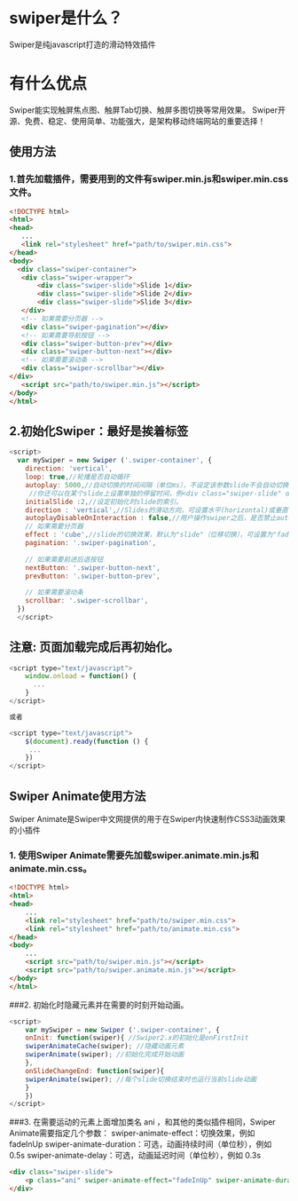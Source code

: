 # swiper是什么？
  Swiper是纯javascript打造的滑动特效插件
# 有什么优点
  Swiper能实现触屏焦点图、触屏Tab切换、触屏多图切换等常用效果。
  Swiper开源、免费、稳定、使用简单、功能强大，是架构移动终端网站的重要选择！
 ## 使用方法
 ### 1.首先加载插件，需要用到的文件有swiper.min.js和swiper.min.css文件。
 ```html
 <!DOCTYPE html>
<html>
<head>
    ...
    <link rel="stylesheet" href="path/to/swiper.min.css">
</head>
<body>
   <div class="swiper-container">
    <div class="swiper-wrapper">
        <div class="swiper-slide">Slide 1</div>
        <div class="swiper-slide">Slide 2</div>
        <div class="swiper-slide">Slide 3</div>
    </div>
    <!-- 如果需要分页器 -->
    <div class="swiper-pagination"></div>
    <!-- 如果需要导航按钮 -->
    <div class="swiper-button-prev"></div>
    <div class="swiper-button-next"></div>
    <!-- 如果需要滚动条 -->
    <div class="swiper-scrollbar"></div>
</div>
    <script src="path/to/swiper.min.js"></script>
</body>
</html>

```
## 2.初始化Swiper：最好是挨着</body>标签
```js
<script>        
  var mySwiper = new Swiper ('.swiper-container', {
    direction: 'vertical',
    loop: true,//轮播是否自动循环
    autoplay: 5000,//自动切换的时间间隔（单位ms），不设定该参数slide不会自动切换。
     //你还可以在某个slide上设置单独的停留时间，例<div class="swiper-slide" data-swiper-autoplay="2000">
    initialSlide :2,//设定初始化时slide的索引。
    direction : 'vertical',//Slides的滑动方向，可设置水平(horizontal)或垂直(vertical)。
    autoplayDisableOnInteraction : false,//用户操作swiper之后，是否禁止autoplay。默认为true：停止。
    // 如果需要分页器
    effect : 'cube',//slide的切换效果，默认为"slide"（位移切换），可设置为"fade"（淡入）"cube"（方块）"coverflow"（3d流）"flip"（3d翻转）。
    pagination: '.swiper-pagination',
    
    // 如果需要前进后退按钮
    nextButton: '.swiper-button-next',
    prevButton: '.swiper-button-prev',
    
    // 如果需要滚动条
    scrollbar: '.swiper-scrollbar',
  })        
  </script>

```
## 注意: 页面加载完成后再初始化。 

```.js
<script type="text/javascript">
	window.onload = function() {
	  ...
	}
</script> 

或者

<script type="text/javascript">
	$(document).ready(function () {
	 ...
	})
</script>

```
## Swiper Animate使用方法
   Swiper Animate是Swiper中文网提供的用于在Swiper内快速制作CSS3动画效果的小插件
### 1. 使用Swiper Animate需要先加载swiper.animate.min.js和animate.min.css。

```html
<!DOCTYPE html>
<html>
<head>
    ...
    <link rel="stylesheet" href="path/to/swiper.min.css">
    <link rel="stylesheet" href="path/to/animate.min.css">
</head>
<body>
    ...
    <script src="path/to/swiper.min.js"></script>
    <script src="path/to/swiper.animate.min.js"></script>
</body>
</html>
```
###2. 初始化时隐藏元素并在需要的时刻开始动画。
```js
<script>        
	var mySwiper = new Swiper ('.swiper-container', {
	onInit: function(swiper){ //Swiper2.x的初始化是onFirstInit
	swiperAnimateCache(swiper); //隐藏动画元素 
	swiperAnimate(swiper); //初始化完成开始动画
	}, 
	onSlideChangeEnd: function(swiper){ 
	swiperAnimate(swiper); //每个slide切换结束时也运行当前slide动画
	} 
	})        
</script>
```
###3. 在需要运动的元素上面增加类名  ani   ，和其他的类似插件相同，Swiper Animate需要指定几个参数：
		swiper-animate-effect：切换效果，例如 fadeInUp 
		swiper-animate-duration：可选，动画持续时间（单位秒），例如 0.5s
		swiper-animate-delay：可选，动画延迟时间（单位秒），例如 0.3s
```html
<div class="swiper-slide">
	<p class="ani" swiper-animate-effect="fadeInUp" swiper-animate-duration="0.5s" swiper-animate-delay="0.3s">内容</p>
</div>
```

